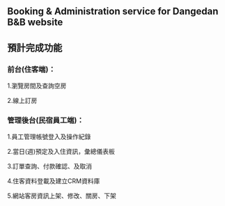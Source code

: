 ## Booking & Administration service for Dangedan B&B website

## 預計完成功能

### 前台(住客端)：

1.瀏覽房間及查詢空房

2.線上訂房

### 管理後台(民宿員工端)：

1.員工管理帳號登入及操作紀錄

2.當日(週)預定及入住資訊，彙總儀表板

3.訂單查詢、付款確認、及取消

4.住客資料登載及建立CRM資料庫

5.網站客房資訊上架、修改、關房、下架
